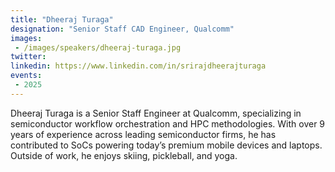 ```yaml
---
title: "Dheeraj Turaga"
designation: "Senior Staff CAD Engineer, Qualcomm"
images:
 - /images/speakers/dheeraj-turaga.jpg
twitter: 
linkedin: https://www.linkedin.com/in/srirajdheerajturaga
events:
 - 2025
---
```


Dheeraj Turaga is a Senior Staff Engineer at Qualcomm, specializing in semiconductor workflow orchestration and HPC methodologies. With over 9 years of experience across leading semiconductor firms, he has contributed to SoCs powering today’s premium mobile devices and laptops. Outside of work, he enjoys skiing, pickleball, and yoga.